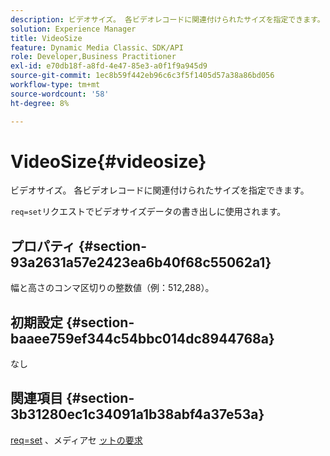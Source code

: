 ```yaml
---
description: ビデオサイズ。 各ビデオレコードに関連付けられたサイズを指定できます。
solution: Experience Manager
title: VideoSize
feature: Dynamic Media Classic、SDK/API
role: Developer,Business Practitioner
exl-id: e70db18f-a8fd-4e47-85e3-a0f1f9a945d9
source-git-commit: 1ec8b59f442eb96c6c3f5f1405d57a38a86bd056
workflow-type: tm+mt
source-wordcount: '58'
ht-degree: 8%

---
```


# VideoSize{#videosize}

ビデオサイズ。 各ビデオレコードに関連付けられたサイズを指定できます。

`req=set`リクエストでビデオサイズデータの書き出しに使用されます。

## プロパティ {#section-93a2631a57e2423ea6b40f68c55062a1}

幅と高さのコンマ区切りの整数値（例：512,288）。

## 初期設定 {#section-baaee759ef344c54bbc014dc8944768a}

なし

## 関連項目 {#section-3b31280ec1c34091a1b38abf4a37e53a}

[req=set](/help/aem-is-ir-api/is-api/http-ref/image-serving-api-ref/c-http-protocol-reference/c-command-reference/r-req/r-set.md) 、メディアセ [ットの要求](/help/aem-is-ir-api/is-api/http-ref/image-serving-api-ref/c-http-protocol-reference/c-syntax-and-features/r-media-set-requests.md)
